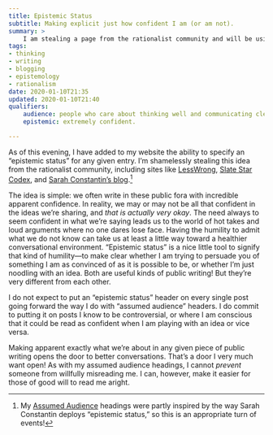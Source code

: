 ```yaml
---
title: Epistemic Status
subtitle: Making explicit just how confident I am (or am not).
summary: >
    I am stealing a page from the rationalist community and will be using the concept of “epistemic status” to make more clear how confident I am in various ideas I explore on this site. Not on all posts—just where I think it’s helpful.
tags:
- thinking
- writing
- blogging
- epistemology
- rationalism
date: 2020-01-10T21:35
updated: 2020-01-10T21:40
qualifiers:
    audience: people who care about thinking well and communicating clearly.
    epistemic: extremely confident.

---
```


As of this evening, I have added to my website the ability to specify an “epistemic status” for any given entry. I’m shamelessly stealing this idea from the rationalist community, including sites like [LessWrong](https://www.lesswrong.com), [Slate Star Codex](https://slatestarcodex.com), and [Sarah Constantin’s blog](https://srconstantin.wordpress.com).[^audience]

[^audience]: My [Assumed Audience][aa] headings were partly inspired by the way Sarah Constantin deploys “epistemic status,” so this is an appropriate turn of events!

[aa]: https://v4.chriskrycho.com/2018/assumed-audiences.html

The idea is simple: we often write in these public fora with incredible apparent confidence. In reality, we may or may not be all that confident in the ideas we’re sharing, and *that is actually very okay*. The need always to seem confident in what we’re saying leads us to the world of hot takes and loud arguments where no one dares lose face. Having the humility to admit what we do not know can take us at least a little way toward a healthier conversational environment. “Epistemic status” is a nice little tool to signify that kind of humility—to make clear whether I am trying to persuade you of something I am as convinced of as it is possible to be, or whether I’m just noodling with an idea. Both are useful kinds of public writing! But they’re very different from each other.

I do not expect to put an “epistemic status” header on every single post going forward the way I do with “assumed audience” headers. I do commit to putting it on posts I know to be controversial, or where I am conscious that it could be read as confident when I am playing with an idea or vice versa.

Making apparent exactly what we’re about in any given piece of public writing opens the door to better conversations. That’s a door I very much want open! As with my assumed audience headings, I cannot *prevent* someone from willfully misreading me. I can, however, make it easier for those of good will to read me aright.
